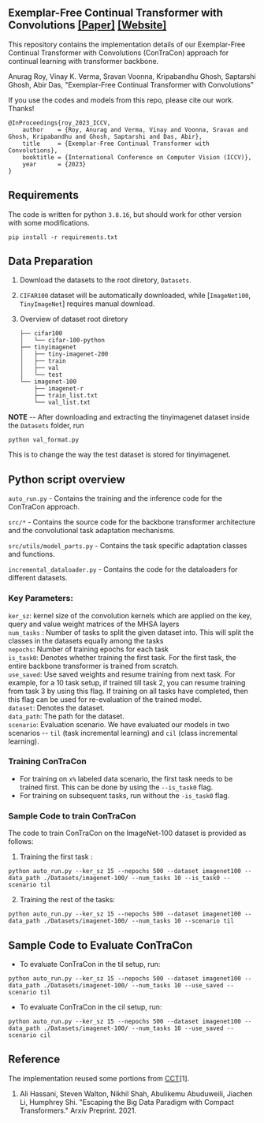 ## Exemplar-Free Continual Transformer with Convolutions [[Paper]](https://arxiv.org/pdf/2308.11357.pdf) [[Website]](https://cvir.github.io/projects/contracon)

This repository contains the implementation details of our Exemplar-Free Continual Transformer with Convolutions (ConTraCon) approach for continual learning with transformer backbone.

Anurag Roy, Vinay K. Verma, Sravan Voonna, Kripabandhu Ghosh, Saptarshi Ghosh, Abir Das, "Exemplar-Free Continual Transformer with Convolutions"
 

If you use the codes and models from this repo, please cite our work. Thanks!

```
@InProceedings{roy_2023_ICCV,
    author    = {Roy, Anurag and Verma, Vinay and Voonna, Sravan and Ghosh, Kripabandhu and Ghosh, Saptarshi and Das, Abir},
    title     = {Exemplar-Free Continual Transformer with Convolutions},
    booktitle = {International Conference on Computer Vision (ICCV)},
    year      = {2023}
}
```

## Requirements
The code is written for python `3.8.16`, but should work for other version with some modifications.
```
pip install -r requirements.txt
```
## Data Preparation

1. Download the datasets to the root diretory, `Datasets`.
2. `CIFAR100` dataset will be automatically downloaded, while [`ImageNet100`, `TinyImageNet`] requires manual download.
3. Overview of dataset root diretory

    ```shell
    ├── cifar100
    │   └── cifar-100-python
    ├── tinyimagenet
    │   ├── tiny-imagenet-200
    │   ├── train
    │   ├── val
    │   └── test
    └── imagenet-100
        ├── imagenet-r
        ├── train_list.txt
        └── val_list.txt
    ```


**NOTE** -- After downloading and extracting the tinyimagenet dataset inside the `Datasets` folder, run 
```
python val_format.py
```
This is to change the way the test dataset is stored for tinyimagenet.


## Python script overview

`auto_run.py` - Contains the training and the inference code for the ConTraCon approach.

`src/*` - Contains the source code for the backbone transformer architecture and the convolutional task adaptation mechanisms.

`src/utils/model_parts.py` - Contains the task specific adaptation classes and functions.

`incremental_dataloader.py` - Contains the code for the dataloaders for different datasets.

### Key Parameters:
 `ker_sz`: kernel size of the convolution kernels which are applied on the key, query and value weight matrices of the MHSA layers  \
 `num_tasks` : Number of tasks to split the given dataset into. This will split the classes in the datasets equally among the tasks \
 `nepochs`: Number of training epochs for each task \
 `is_task0`: Denotes whether training the first task. For the first task, the entire backbone transformer is trained from scratch. \
 `use_saved`: Use saved weights and resume training from next task. For example, for a 10 task setup, if trained till task 2, you can resume training from task 3 by using this flag. If training on all tasks have completed, then this flag can be used for re-evaluation of the trained model. \
 `dataset`: Denotes the dataset.\
 `data_path`:  The path for the dataset. \
 `scenario`: Evaluation scenario. We have evaluated our models in two scenarios -- `til` (task incremental learning) and `cil` (class incremental learning).
 


### Training ConTraCon
- For training on `x%` labeled data scenario, the first task needs to be trained first. This can be done by using the  `--is_task0` flag.
- For training on subsequent tasks, run without the `-is_task0` flag.

### Sample Code to train ConTraCon

The code to train ConTraCon on the ImageNet-100 dataset is provided as follows:


1. Training the first task : 
```
python auto_run.py --ker_sz 15 --nepochs 500 --dataset imagenet100 --data_path ./Datasets/imagenet-100/ --num_tasks 10 --is_task0 --scenario til
```

2. Training the rest of the tasks:
```
python auto_run.py --ker_sz 15 --nepochs 500 --dataset imagenet100 --data_path ./Datasets/imagenet-100/ --num_tasks 10 --scenario til
```

## Sample Code to Evaluate ConTraCon

- To evaluate ConTraCon in the til setup, run:
```
python auto_run.py --ker_sz 15 --nepochs 500 --dataset imagenet100 --data_path ./Datasets/imagenet-100/ --num_tasks 10 --use_saved --scenario til
```
- To evaluate ConTraCon in the cil setup, run:
```
python auto_run.py --ker_sz 15 --nepochs 500 --dataset imagenet100 --data_path ./Datasets/imagenet-100/ --num_tasks 10 --use_saved --scenario cil
```

## Reference

The implementation reused some portions from [CCT](https://github.com/SHI-Labs/Compact-Transformers)[1].


1. Ali Hassani, Steven Walton, Nikhil Shah, Abulikemu Abuduweili, Jiachen Li, Humphrey Shi. "Escaping the Big Data Paradigm with Compact Transformers." Arxiv Preprint. 2021.
